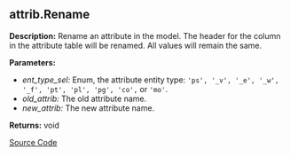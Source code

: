## attrib.Rename  
  
  
**Description:** Rename an attribute in the model.
The header for the column in the attribute table will be renamed.
All values will remain the same.

  
  
**Parameters:**  
  * *ent\_type\_sel:* Enum, the attribute entity type: `'ps', '_v', '_e', '_w', '_f', 'pt', 'pl', 'pg', 'co',` or `'mo'`.  
  * *old\_attrib:* The old attribute name.  
  * *new\_attrib:* The new attribute name.  
  
**Returns:** void  

[Source Code](https://github.com/design-automation/mobius-sim-funcs/blob/main/src/modules/functions/attrib/Rename.ts) 